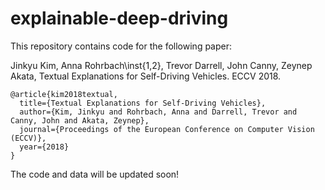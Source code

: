 # explainable-deep-driving

This repository contains code for the following paper:

Jinkyu Kim, Anna Rohrbach\inst{1,2}, Trevor Darrell, John Canny, Zeynep Akata, Textual Explanations for Self-Driving Vehicles. ECCV 2018.

```
@article{kim2018textual,
  title={Textual Explanations for Self-Driving Vehicles},
  author={Kim, Jinkyu and Rohrbach, Anna and Darrell, Trevor and Canny, John and Akata, Zeynep},
  journal={Proceedings of the European Conference on Computer Vision (ECCV)},
  year={2018}
}
```
The code and data will be updated soon!

